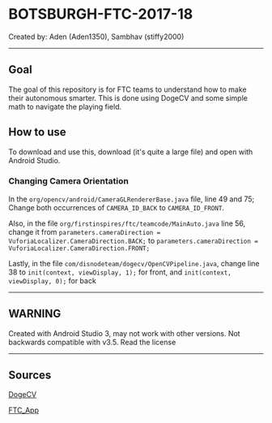 # BOTSBURGH-FTC-2017-18

Created by: Aden (Aden1350), Sambhav (stiffy2000)

***

## Goal

The goal of this repository is for FTC teams to understand how to make their autonomous smarter.
This is done using DogeCV and some simple math to navigate the playing field.

## How to use

To download and use this, download (it's quite a large file) and open with Android Studio.

### Changing Camera Orientation

In the `org/opencv/android/CameraGLRendererBase.java` file, line 49 and 75; Change both occurrences of `CAMERA_ID_BACK` to `CAMERA_ID_FRONT`.

Also, in the file `org/firstinspires/ftc/teamcode/MainAuto.java` line 56, change it from `parameters.cameraDirection = VuforiaLocalizer.CameraDirection.BACK;` to `parameters.cameraDirection = VuforiaLocalizer.CameraDirection.FRONT;`

Lastly, in the file `com/disnodeteam/dogecv/OpenCVPipeline.java`, change line 38 to `init(context, viewDisplay, 1);` for front, and `init(context, viewDisplay, 0);` for back

***

## WARNING

Created with Android Studio 3, may not work with other versions.
Not backwards compatible with v3.5.
Read the license

***

## Sources

[DogeCV](https://github.com/GTHSRobotics/DogeCV "DogeCV at GitHub")

[FTC_App](https://github.com/ftctechnh/ftc_app "FTC_App at Github")
